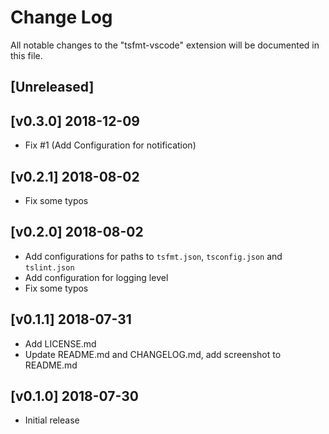 # Change Log
All notable changes to the "tsfmt-vscode" extension will be documented in this file.

## [Unreleased]

## [v0.3.0] 2018-12-09
- Fix #1 (Add Configuration for notification)

## [v0.2.1] 2018-08-02
- Fix some typos

## [v0.2.0] 2018-08-02
- Add configurations for paths to `tsfmt.json`, `tsconfig.json` and `tslint.json`
- Add configuration for logging level
- Fix some typos

## [v0.1.1] 2018-07-31
- Add LICENSE.md
- Update README.md and CHANGELOG.md, add screenshot to README.md

## [v0.1.0] 2018-07-30
- Initial release
